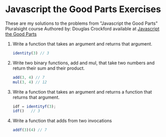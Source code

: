 Javascript the Good Parts Exercises
=====================

These are my solutions to the problems from "Javascript the Good Parts" Pluralsight course Authored by: Douglas Crockford available at [Javascript the Good Parts](http://pluralsight.com/training/courses/TableOfContents?courseName=javascript-good-parts)

1. Write a function that takes an argument and returns that argument.

   ```javascript
   identity(3) // 3
   ```

2. Write two binary functions, add and mul, that take two numbers and return their sum and their product.

   ```javascript
   add(3, 4) // 7
   mul(3, 4) // 12
   ```

3. Write a function that takes an argument and returns a function that returns that argument.

   ```javascript
   idf = identityf(3);
   idf()   // 3
   ```

4. Write a function that adds from two invocations

   ```javascript
   addf(3)(4) // 7
   ```
